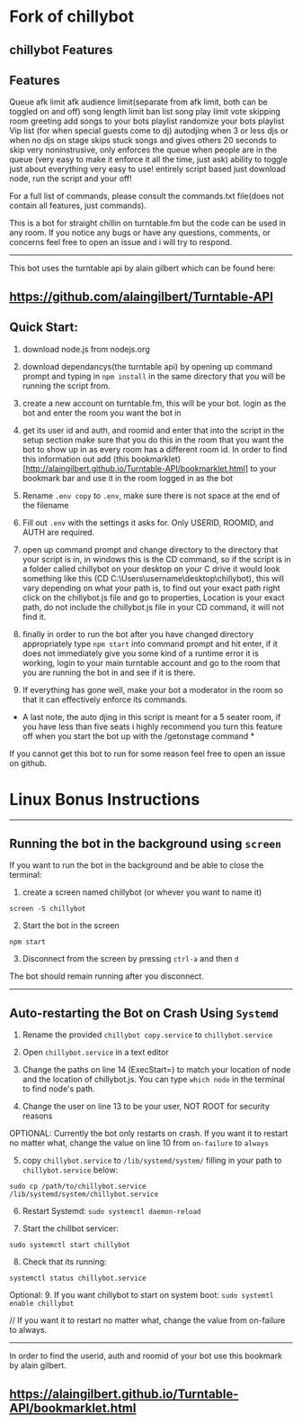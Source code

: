 # Fork of chillybot

## chillybot Features
Features
---------------
Queue
afk limit
afk audience limit(separate from afk limit, both can be toggled on and off)
song length limit
ban list
song play limit
vote skipping
room greeting
add songs to your bots playlist
randomize your bots playlist
Vip list (for when special guests come to dj)
autodjing when 3 or less djs or when no djs on stage
skips stuck songs and gives others 20 seconds to skip
very noninstrusive, only enforces the queue when people are in the queue
(very easy to make it enforce it all the time, just ask)
ability to toggle just about everything
very easy to use! entirely script based just download node, run the script and your off!


For a full list of commands, please consult the commands.txt file(does not contain all features, just commands).


This is a bot for straight chillin on turntable.fm but the code can be used in any room.
If you notice any bugs or have any questions, comments, or concerns feel free to open an issue
and i will try to respond.

-----------------------------------------------------------------------------------
This bot uses the turntable api by alain gilbert which can be found here:

https://github.com/alaingilbert/Turntable-API
------------------------------------------------------------------------------------

## Quick Start:
1. download node.js from nodejs.org

2. download dependancys(the turntable api) by opening up command prompt and typing in `npm install` in the same directory that you will be running the script from.

3. create a new account on turntable.fm, this will be your bot. login as the bot and enter the room you want the bot in

4. get its user id and auth, and roomid and enter that into the script in the setup section
   make sure that you do this in the room that you want the bot to show up in as every room 
   has a different room id. In order to find this information out add (this bookmarklet)[http://alaingilbert.github.io/Turntable-API/bookmarklet.html] to
   your bookmark bar and use it in the room logged in as the bot 

5. Rename `.env copy` to `.env`, make sure there is not space at the end of the filename

6. Fill out `.env` with the settings it asks for. Only USERID, ROOMID, and AUTH are required.

6. open up command prompt and change directory to the directory that your script is in, in windows this is the CD command, so if the script is in a folder called chillybot on your desktop on your C drive it would look something like this (CD C:\Users\username\desktop\chillybot), this will vary depending on what your path is, to find out your exact path right click on the chillybot.js file and go to properties, Location is your exact path, do not include the chillybot.js file in your CD command, it will not find it.

7. finally in order to run the bot after you have changed directory appropriately type `npm start` into command prompt and hit enter, if it does not immediately give you some kind of a runtime error it is working, login to your main turntable account and go to the room that you are running the bot in and see if it is there.

8. If everything has gone well, make your bot a moderator in the room so that it can effectively enforce its commands.

* A last note, the auto djing in this script is meant for a 5 seater room, if you have less than five seats i highly recommend you turn this feature off when you start the bot up with the /getonstage command *

If you cannot get this bot to run for some reason feel free to open an issue on github.

# Linux Bonus Instructions

--------------------------------------------------------------------------------------
## Running the bot in the background  using `screen`

If you want to run the bot in the background and be able to close the terminal:

1. create a screen named chillybot (or whever you want to name it)

`screen -S chillybot`

2. Start the bot in the screen

`npm start`

3. Disconnect from the screen by pressing `ctrl-a` and then `d`

The bot should remain running after you disconnect.


--------------------------------------------------------------------------------------
## Auto-restarting the Bot on Crash Using `Systemd`
1. Rename the provided `chillybot copy.service` to `chillybot.service`

2. Open `chillybot.service` in a text editor

3. Change the paths on line 14 (ExecStart=) to match your location of node and the location of chillybot.js. You can type `which node` in the terminal to find node's path.

4. Change the user on line 13 to be your user, NOT ROOT for security reasons

OPTIONAL: Currently the bot only restarts on crash. If you want it to restart no matter what, change the value on line 10 from `on-failure` to `always`

5. copy `chillybot.service` to `/lib/systemd/system/` filling in your path to `chillybot.service` below:

`sudo cp /path/to/chillybot.service /lib/systemd/system/chillybot.service`

6. Restart Systemd:
`sudo systemctl daemon-reload`

7. Start the chillbot servicer:

`sudo systemctl start chillybot`

8. Check that its running:

`systemctl status chillybot.service`

Optional:
9. If you want chillybot to start on system boot:
`sudo systemtl enable chillybot`

// If you want it to restart no matter what, change the value from on-failure to always.

--------------------------------------------------------------------------------------
In order to find the userid, auth and roomid of your bot use this bookmark by alain gilbert.

https://alaingilbert.github.io/Turntable-API/bookmarklet.html
--------------------------------------------------------------------------------------